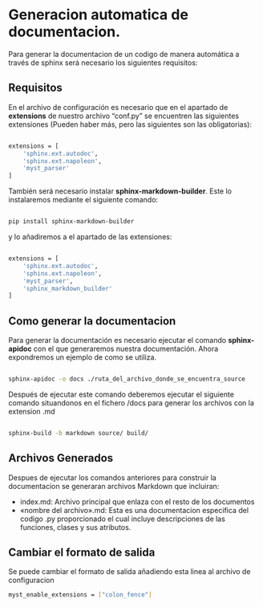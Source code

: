 # Generacion automatica de documentacion.

Para generar la documentacion de un codigo de manera automática a través de sphinx será necesario los siguientes requisitos:

## Requisitos

En el archivo de configuración es necesario que en el apartado de **extensions** de nuestro archivo “conf.py” se encuentren las siguientes extensiones (Pueden haber más, pero las siguientes son las obligatorias):

```bash

extensions = [
    'sphinx.ext.autodoc',
    'sphinx.ext.napoleon',
    'myst_parser'
]

```

También será necesario instalar **sphinx-markdown-builder**. Este lo instalaremos mediante el siguiente comando:

```bash

pip install sphinx-markdown-builder

```

y lo añadiremos a el apartado de las extensiones:

```bash

extensions = [
    'sphinx.ext.autodoc',
    'sphinx.ext.napoleon',
    'myst_parser',
    'sphinx_markdown_builder'
]


```

## Como generar la documentacion

Para generar la documentación es necesario ejecutar el comando **sphinx-apidoc** con el que generaremos nuestra documentación. Ahora expondremos un ejemplo de como se utiliza.

```bash

sphinx-apidoc -o docs ./ruta_del_archivo_donde_se_encuentra_source

```

Después de ejecutar este comando deberemos ejecutar el siguiente comando situandonos en el fichero /docs para generar los archivos con la extension .md

```bash

sphinx-build -b markdown source/ build/

```

## Archivos Generados

Despues de ejecutar los comandos anteriores para construir la documentacion se generaran archivos Markdown que incluiran:

- index.md: Archivo principal que enlaza con el resto de los documentos
- «nombre del archivo».md: Esta es una documentacion especifica del codigo .py proporcionado el cual incluye descripciones de las funciones, clases y sus atributos.

## Cambiar el formato de salida

Se puede cambiar el formato de salida añadiendo esta linea al archivo de configuracion

```bash
myst_enable_extensions = ["colon_fence"]

```
